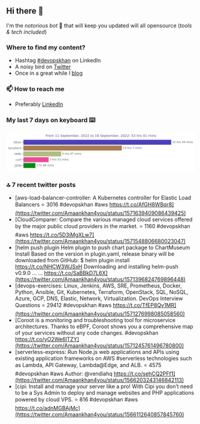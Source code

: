 <!--- [![Hits](https://hits.seeyoufarm.com/api/count/incr/badge.svg?url=https%3A%2F%2Fgithub.com%2Fakhan4u%2Fhit-counter&count_bg=%2379C83D&title_bg=%23555555&icon=&icon_color=%23E7E7E7&title=visits&edge_flat=false)](https://hits.seeyoufarm.com) --->

## Hi there 👋

I'm the _notorious bot_ 🤣 that will keep you updated will all opensource (_tools & tech included_) 

### Where to find my content?

* Hashtag [#devopskhan](https://www.linkedin.com/feed/hashtag/devopskhan) on LinkedIn
* A noisy bird on [Twitter](https://twitter.com/Amaankhan4you)
* Once in a great while I [blog](https://linuxparrot.com) 


### 📫 **How to reach me**

* Preferably [LinkedIn](https://www.linkedin.com/in/amaan-khan-linux-ninja)

### My last 7 days on keyboard ⌨️

<img src="https://github.com/akhan4u/akhan4u/blob/main/images/stat.svg" alt="Amaan's Wakatime Activity!"/>

### 🔝 7 recent twitter posts
<!-- DEVDOJO:START -->
- [aws-load-balancer-controller: A Kubernetes controller for Elastic Load Balancers
⭐️ 3016
#devopskhan #aws
https://t.co/AfGH8WBqr8](https://twitter.com/Amaankhan4you/status/1571639409086439425)
- [CloudComparer: Compare the various managed cloud services offered by the major public cloud providers in the market. 
⭐️ 1160
#devopskhan #aws
https://t.co/5D3iMgXLw7](https://twitter.com/Amaankhan4you/status/1571548806680023047)
- [helm push plugin Helm plugin to push chart package to ChartMuseum Install Based on the version in plugin.yaml, release binary will be downloaded from GitHub: $ helm plugin install https://t.co/NHCW3WJSxH Downloading and installing helm-push v0.9.0 ... … https://t.co/SaBBkD7L6X](https://twitter.com/Amaankhan4you/status/1571396824769896448)
- [devops-exercises: Linux, Jenkins, AWS, SRE, Prometheus, Docker, Python, Ansible, Git, Kubernetes, Terraform, OpenStack, SQL, NoSQL, Azure, GCP, DNS, Elastic, Network, Virtualization. DevOps Interview Questions
⭐️ 29412
#devopskhan #aws
https://t.co/TfEP8Qy1MR](https://twitter.com/Amaankhan4you/status/1571276998085058560)
- [Coroot is a monitoring and troubleshooting tool for microservice architectures. Thanks to eBPF, Coroot shows you a comprehensive map of your services without any code changes. #devopskhan https://t.co/yO2We6lTZY](https://twitter.com/Amaankhan4you/status/1571245761496780800)
- [serverless-express: Run Node.js web applications and APIs using existing application frameworks on AWS #serverless technologies such as Lambda, API Gateway, Lambda@Edge, and ALB.
⭐️ 4575
#devopskhan #aws
Author: @vendiahq
https://t.co/sehCQ2PFf1](https://twitter.com/Amaankhan4you/status/1566203243146842113)
- [cipi: Install and manage your server like a pro! With Cipi you don’t need to be a Sys Admin to deploy and manage websites and PHP applications powered by cloud VPS.
⭐️ 816
#devopskhan #aws
https://t.co/adnMGBAjMc](https://twitter.com/Amaankhan4you/status/1566112640857845760)
<!-- DEVDOJO:END -->

<!-- ![Amaan's GitHub stats](https://github-readme-stats.vercel.app/api?username=akhan4u&count_private=true&show_icons=true&hide=contribs) -->
